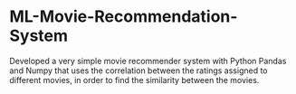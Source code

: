 # ML-Movie-Recommendation-System
Developed a very simple movie recommender system with Python Pandas and Numpy that uses the correlation between the ratings assigned to different movies, in order to find the similarity between the movies.
